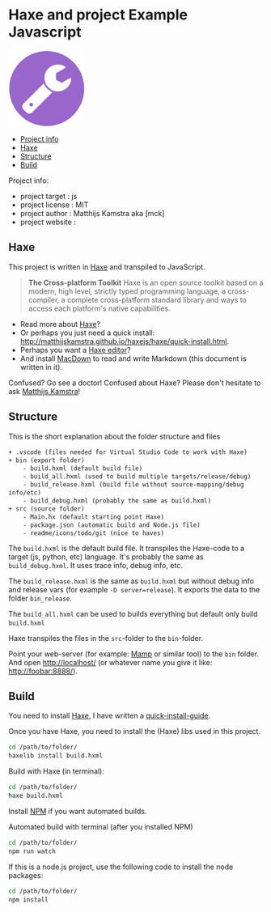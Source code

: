 # Haxe and project Example Javascript

![](icon.png)

- [Project info](README.MD)
- [Haxe](#haxe)
- [Structure](#structure)
- [Build](#build)

Project info:

- project target : js
- project license : MIT
- project author : Matthijs Kamstra aka [mck]
- project website : 

<a href="haxe"></a>

## Haxe

This project is written in [Haxe](http://www.haxe.org) and transpiled to JavaScript.

> **The Cross-platform Toolkit**
> Haxe is an open source toolkit based on a modern, high level, strictly typed programming language, a cross-compiler, a complete cross-platform standard library and ways to access each platform's native capabilities.

- Read more about [Haxe](http://www.haxe.org)?
- Or perhaps you just need a quick install: <http://matthijskamstra.github.io/haxejs/haxe/quick-install.html>.
- Perhaps you want a [Haxe editor](http://matthijskamstra.github.io/haxejs/haxe/quick-install.html#step-2-install-editor)?
- And install [MacDown](http://macdown.uranusjr.com/) to read and write Markdown (this document is written in it).

Confused? Go see a doctor!
Confused about Haxe? Please don't hesitate to ask [Matthijs Kamstra](mailto:matthijs@fonk.amsterdam)!

<a href="structure"></a>

## Structure

This is the short explanation about the folder structure and files

```
+ .vscode (files needed for Virtual Studio Code to work with Haxe)
+ bin (export folder)
	- build.hxml (default build file)
	- build_all.hxml (used to build multiple targets/release/debug)
	- build_release.hxml (build file without source-mapping/debug info/etc)
	- build_debug.hxml (probably the same as build.hxml)
+ src (source folder)
	- Main.hx (default starting point Haxe)
	- package.json (automatic build and Node.js file)
	- readme/icons/todo/git (nice to haves)
```

The `build.hxml` is the default build file. It transpiles the Haxe-code to a target (js, python, etc) language. It's probably the same as `build_debug.hxml`. It uses trace info, debug info, etc.

The `build_release.hxml` is the same as `build.hxml` but without debug info and release vars (for example `-D server=release`). It exports the data to the folder `bin_release`.

The `build_all.hxml` can be used to builds everything but default only build `build.hxml`

Haxe transpiles the files in the `src`-folder to the `bin`-folder.

Point your web-server (for example: [Mamp](https://www.mamp.info/) or similar tool) to the `bin` folder.
And open <http://localhost/> (or whatever name you give it like: <http://foobar:8888/>).

<a href="build"></a>

## Build

You need to install [Haxe](http://www.haxe.org), I have written a [quick-install-guide](http://matthijskamstra.github.io/haxejs/haxe/quick-install.html).

Once you have Haxe, you need to install the (Haxe) libs used in this project.

```bash
cd /path/to/folder/
haxelib install build.hxml
```

Build with Haxe (in terminal):

```bash
cd /path/to/folder/
haxe build.hxml
```

Install [NPM](http://matthijskamstra.github.io/haxejs/haxe/quick-install.html#step-5-extra-install-npm-node-js) if you want automated builds.

Automated build with terminal (after you installed NPM)

```bash
cd /path/to/folder/
npm run watch
```

If this is a node.js project, use the following code to install the node packages:

```bash
cd /path/to/folder/
npm install
```

